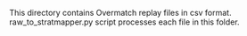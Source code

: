 This directory contains Overmatch replay files in csv format.
raw_to_stratmapper.py script processes each file in this folder.